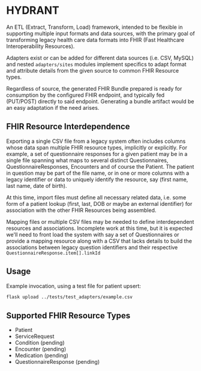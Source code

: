 # HYDRANT

An ETL (Extract, Transform, Load) framework, intended to be
flexible in supporting multiple input formats and data sources, with the
primary goal of transforming legacy health care data formats into FHIR
(Fast Healthcare Interoperability Resources).

Adapters exist or can be added for different data sources (i.e. CSV, MySQL)
and nested `adapters/sites` modules implement specifics to adapt format and
attribute details from the given source to common FHIR Resource types.

Regardless of source, the generated FHIR Bundle prepared is ready for
consumption by the configured FHIR endpoint, and typically fed (PUT/POST)
directly to said endpoint. Generating a bundle artifact would be an easy
adaptation if the need arises.

## FHIR Resource Interdependence

Exporting a single CSV file from a legacy system often includes columns
whose data span multiple FHIR resource types, implicitly or explicitly.
For example, a set of questionnaire responses for a given patient may be
in a single file spanning what maps to several distinct Questionnaires,
QuestionnaireResponses, Encounters and of course the Patient.
The patient in question may be part of the file name, or in one or more
columns with a legacy identifier or data to uniquely identify the resource,
say (first name, last name, date of birth).

At this time, import files must define all necessary related data, i.e.
some form of a patient lookup (first, last, DOB or maybe an external
identifier) for association with the other FHIR Resources being assembled.

Mapping files or multiple CSV files may be needed to define interdependent
resources and associations.  Incomplete work at this time, but it is expected
we'll need to front load the system with say a set of Questionnaires or
provide a mapping resource along with a CSV that lacks details to build
the associations between legacy question identifiers and their respective
`QuestionnaireResponse.item[].linkId` 

## Usage

Example invocation, using a test file for patient upsert:
```bash
flask upload ../tests/test_adapters/example.csv
```

## Supported FHIR Resource Types

- Patient
- ServiceRequest
- Condition (pending)
- Encounter (pending)
- Medication (pending)
- QuestionnaireResponse (pending)

